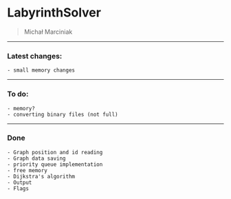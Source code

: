 # LabyrinthSolver
>Michał Marciniak

---

### Latest changes:
```
- small memory changes
```

----

### To do:
``` 
- memory?
- converting binary files (not full)
```

---

### Done

```
- Graph position and id reading
- Graph data saving
- priority queue implementation
- free memory
- Dijkstra's algorithm
- Output
- Flags
```